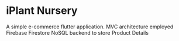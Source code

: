 # iPlant Nursery
A simple e-commerce flutter application.
MVC architecture employed
Firebase Firestore NoSQL backend to store Product Details
